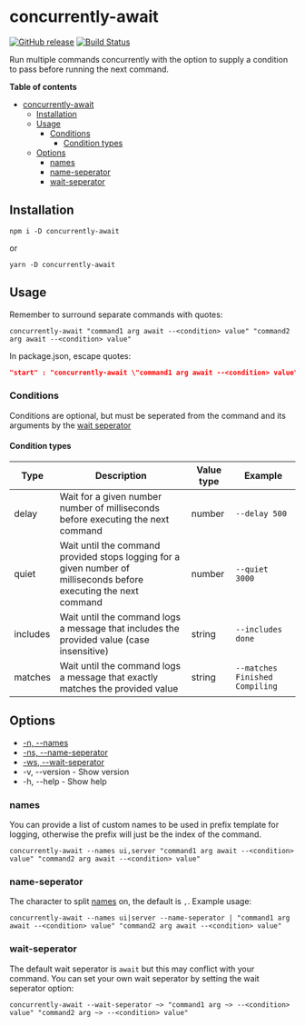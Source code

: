 # concurrently-await

[![GitHub release](https://img.shields.io/github/release/bameyrick/concurrently-await.svg)](https://github.com/bameyrick/concurrently-await/releases)
[![Build Status](https://travis-ci.com/bameyrick/concurrently-await.svg?branch=master)](https://travis-ci.com/bameyrick/concurrently-await)

Run multiple commands concurrently with the option to supply a condition to pass before running the next command.

**Table of contents**

- [concurrently-await](#concurrently-await)
  - [Installation](#installation)
  - [Usage](#usage)
    - [Conditions](#conditions)
      - [Condition types](#condition-types)
  - [Options](#options)
    - [names](#names)
    - [name-seperator](#name-seperator)
    - [wait-seperator](#wait-seperator)

## Installation

```
npm i -D concurrently-await
```

or

```
yarn -D concurrently-await
```

## Usage

Remember to surround separate commands with quotes:

```
concurrently-await "command1 arg await --<condition> value" "command2 arg await --<condition> value"
```

In package.json, escape quotes:

```json
"start" : "concurrently-await \"command1 arg await --<condition> value\" \"command2 arg await --<condition> value\""
```

### Conditions

Conditions are optional, but must be seperated from the command and its arguments by the [wait seperator](#wait-seperator)

#### Condition types

| Type     | Description                                                                                                        | Value type | Example                        |
| -------- | ------------------------------------------------------------------------------------------------------------------ | ---------- | ------------------------------ |
| delay    | Wait for a given number number of milliseconds before executing the next command                                   | number     | `--delay 500`                  |
| quiet    | Wait until the command provided stops logging for a given number of milliseconds before executing the next command | number     | `--quiet 3000`                 |
| includes | Wait until the command logs a message that includes the provided value (case insensitive)                          | string     | `--includes done`              |
| matches  | Wait until the command logs a message that exactly matches the provided value                                      | string     | `--matches Finished Compiling` |

## Options

- [-n, --names](#names)
- [-ns, --name-seperator](#name-seperator)
- [-ws, --wait-seperator](#wait-seperator)
- -v, --version - Show version
- -h, --help - Show help

### names

You can provide a list of custom names to be used in prefix template for logging, otherwise the prefix will just be the index of the command.

```
concurrently-await --names ui,server "command1 arg await --<condition> value" "command2 arg await --<condition> value"
```

### name-seperator

The character to split [names](#names) on, the default is `,`. Example usage:

```
concurrently-await --names ui|server --name-seperator | "command1 arg await --<condition> value" "command2 arg await --<condition> value"
```

### wait-seperator

The default wait seperator is `await` but this may conflict with your command. You can set your own wait seperator by setting the wait seperator option:

```
concurrently-await --wait-seperator ~> "command1 arg ~> --<condition> value" "command2 arg ~> --<condition> value"
```
